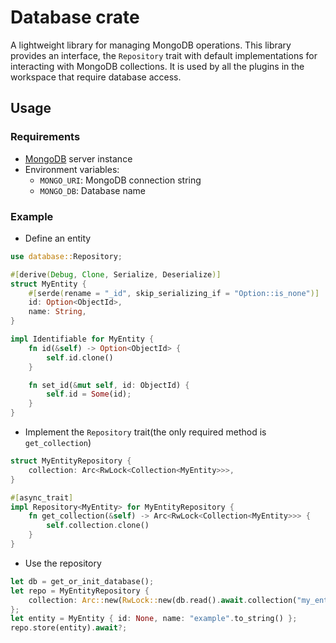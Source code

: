 # Database crate

A lightweight library for managing MongoDB operations. This library provides an interface, the `Repository` trait with default implementations for interacting with MongoDB collections. It is used by all the plugins in the workspace that require database access.

## Usage

### Requirements

* [MongoDB](https://www.mongodb.com) server instance
* Environment variables:
  * `MONGO_URI`: MongoDB connection string
  * `MONGO_DB`: Database name

### Example

* Define an entity

```rust
use database::Repository;

#[derive(Debug, Clone, Serialize, Deserialize)]
struct MyEntity {
    #[serde(rename = "_id", skip_serializing_if = "Option::is_none")]
    id: Option<ObjectId>,
    name: String,
}

impl Identifiable for MyEntity {
    fn id(&self) -> Option<ObjectId> {
        self.id.clone()
    }

    fn set_id(&mut self, id: ObjectId) {
        self.id = Some(id);
    }
}
```

* Implement the `Repository` trait(the only required method is `get_collection`)

```rust
struct MyEntityRepository {
    collection: Arc<RwLock<Collection<MyEntity>>>,
}

#[async_trait]
impl Repository<MyEntity> for MyEntityRepository {
    fn get_collection(&self) -> Arc<RwLock<Collection<MyEntity>>> {
        self.collection.clone()
    }
}
```

* Use the repository

```rust
let db = get_or_init_database();
let repo = MyEntityRepository {
    collection: Arc::new(RwLock::new(db.read().await.collection("my_entities"))),
};
let entity = MyEntity { id: None, name: "example".to_string() };
repo.store(entity).await?;
```
